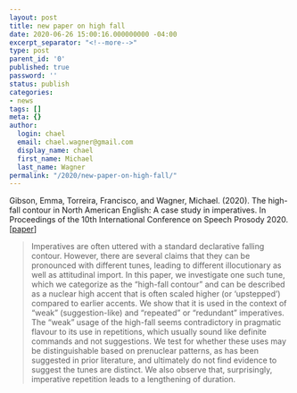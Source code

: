 ```yaml
---
layout: post
title: new paper on high fall
date: 2020-06-26 15:00:16.000000000 -04:00
excerpt_separator: "<!--more-->"
type: post
parent_id: '0'
published: true
password: ''
status: publish
categories:
- news
tags: []
meta: {}
author:
  login: chael
  email: chael.wagner@gmail.com
  display_name: chael
  first_name: Michael
  last_name: Wagner
permalink: "/2020/new-paper-on-high-fall/"
---
```


Gibson, Emma, Torreira, Francisco, and Wagner, Michael. (2020). The high-fall contour in North American English: A case study in imperatives. In Proceedings of the 10th International Conference on Speech Prosody 2020. [[paper](http://prosodylab.org/~chael/papers/gibsonetal2020.pdf)]


> Imperatives are often uttered with a standard declarative falling contour. However, there are several claims that they can be pronounced with different tunes, leading to different illocutionary as well as attitudinal import. In this paper, we investigate one such tune, which we categorize as the “high-fall contour” and can be described as a nuclear high accent that is often scaled higher (or ‘upstepped’) compared to earlier accents. We show that it is used in the context of “weak” (suggestion-like) and “repeated” or “redundant” imperatives. The “weak” usage of the high-fall seems contradictory in pragmatic flavour to its use in repetitions, which usually sound like definite commands and not suggestions. We test for whether these uses may be distinguishable based on prenuclear patterns, as has been suggested in prior literature, and ultimately do not find evidence to suggest the tunes are distinct. We also observe that, surprisingly, imperative repetition leads to a lengthening of duration.

